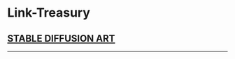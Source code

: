 # Link-Treasury

## <a href="https://github.com/niikhilpatel/Link-Treasury/tree/main/STABLE%20DIFFUSION%20ART">STABLE DIFFUSION ART</a>
<hr>
